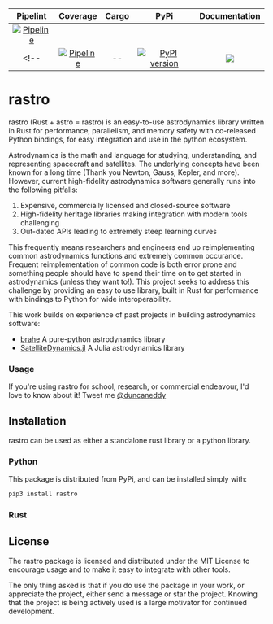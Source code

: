 | Pipelint | Coverage | Cargo | PyPi | Documentation |
| :-----:  | :------: | :--:  | :--: | :-----------: |
| [![Pipeline](https://github.com/duncaneddy/rastro/actions/workflows/test.yml/badge.svg)](https://github.com/duncaneddy/rastro/actions/workflows/test.yml) |  |  |  |  |
<!-- | [![Pipeline](https://github.com/duncaneddy/rastro/actions/workflows/test.yml/badge.svg)](https://github.com/duncaneddy/rastro/actions/workflows/test.yml) | -- | [![PyPI version](https://badge.fury.io/py/rastro.svg)](https://badge.fury.io/py/rastro) | [![](https://img.shields.io/badge/docs-latest-blue.svg)](https://duncaneddy.github.io/rastro/) | -->

# rastro
rastro (Rust + astro = rastro) is an easy-to-use astrodynamics library written
in Rust for performance, parallelism, and memory safety with co-released Python
bindings, for easy integration and use in the python ecosystem.

Astrodynamics is the math and language for studying, understanding, and representing
spacecraft and satellites. The underlying concepts have been known for a long
time (Thank you Newton, Gauss, Kepler, and more). However, current high-fidelity 
astrodynamics software generally runs into the following pitfalls:
1. Expensive, commercially licensed and closed-source software 
2. High-fidelity heritage libraries making integration with modern tools challenging
3. Out-dated APIs leading to extremely steep learning curves

This frequently means researchers and engineers end up reimplementing
common astrodynamics functions and extremely common occurance. Frequent reimplementation
of common code is both error prone and something people should have to spend their
time on to get started in astrodynamics (unless they want to!). This project 
seeks to address this challenge by providing an easy to use library, built in Rust
for performance with bindings to Python for wide interoperability.

This work builds on experience of past projects in building astrodynamics software:
- [brahe](https://github.com/duncaneddy/brahe) A pure-python astrodynamics library
- [SatelliteDynamics.jl](https://github.com/sisl/SatelliteDynamics.jl) A Julia astrodynamics library

### Usage

If you're using rastro for school, research, or commercial endeavour, I'd love 
to know about it! Tweet me [@duncaneddy](https://twitter.com/DuncanEddy)

<!-- ## Documentation

The documentation for the package can be found here: <https://duncaneddy.github.io/rastro/> -->

## Installation

rastro can be used as either a standalone rust library or a python library.

### Python

This package is distributed from PyPi, and can be installed simply with:

```bash
pip3 install rastro
```

### Rust


## License

The rastro package is licensed and distributed under the MIT License to encourage
usage and to make it easy to integrate with other tools.

The only thing asked is that if you do use the package in your work, or appreciate
the project, either send a message or star the project. Knowing that the project
is being actively used is a large motivator for continued development.